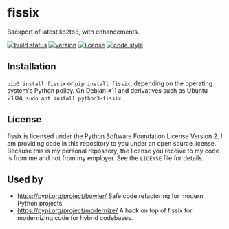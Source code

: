 fissix
======

Backport of latest lib2to3, with enhancements.

[![build status](https://travis-ci.org/jreese/fissix.svg?branch=master)](https://travis-ci.org/jreese/fissix)
[![version](https://img.shields.io/pypi/v/fissix.svg)](https://pypi.org/project/fissix)
[![license](https://img.shields.io/pypi/l/fissix.svg)](https://github.com/jreese/fissix/blob/master/LICENSE)
[![code style](https://img.shields.io/badge/code%20style-black-000000.svg)](https://github.com/ambv/black)


Installation
------------

`pip3 install fissix` or `pip install fissix`, depending on the
operating system's Python policy.  On Debian ≥11 and derivatives such
as Ubuntu 21.04, `sudo apt install python3-fissix`.

License
-------

fissix is licensed under the Python Software Foundation License Version 2.
I am providing code in this repository to you under an open source license.
Because this is my personal repository, the license you receive to my code
is from me and not from my employer.
See the ``LICENSE`` file for details.

Used by
-------

* https://pypi.org/project/bowler/ Safe code refactoring for modern Python projects
* https://pypi.org/project/modernize/ A hack on top of fissix for modernizing code for hybrid codebases.
